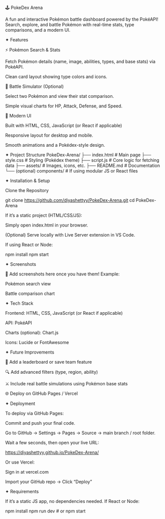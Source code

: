 🕹️ PokeDex Arena

A fun and interactive Pokémon battle dashboard powered by the PokéAPI!
Search, explore, and battle Pokémon with real-time stats, type comparisons, and a modern UI.

✦ Features

⚡ Pokémon Search & Stats

Fetch Pokémon details (name, image, abilities, types, and base stats) via PokéAPI.

Clean card layout showing type colors and icons.

🧩 Battle Simulator (Optional)

Select two Pokémon and view their stat comparison.

Simple visual charts for HP, Attack, Defense, and Speed.

🎨 Modern UI

Built with HTML, CSS, JavaScript (or React if applicable)

Responsive layout for desktop and mobile.

Smooth animations and a Pokédex-style design.

✦ Project Structure
PokeDex-Arena/
├── index.html          # Main page
├── style.css           # Styling (Pokédex theme)
├── script.js           # Core logic for fetching data
├── assets/             # Images, icons, etc.
├── README.md           # Documentation
└── (optional) components/ # If using modular JS or React files

✦ Installation & Setup

Clone the Repository

git clone https://github.com/diyashettyy/PokeDex-Arena.git
cd PokeDex-Arena


If it’s a static project (HTML/CSS/JS):

Simply open index.html in your browser.

(Optional) Serve locally with Live Server extension in VS Code.

If using React or Node:

npm install
npm start

✦ Screenshots

📱 Add screenshots here once you have them!
Example:

Pokémon search view

Battle comparison chart

✦ Tech Stack

Frontend: HTML, CSS, JavaScript (or React if applicable)

API: PokéAPI

Charts (optional): Chart.js

Icons: Lucide or FontAwesome

✦ Future Improvements

🧠 Add a leaderboard or save team feature

🔍 Add advanced filters (type, region, ability)

⚔️ Include real battle simulations using Pokémon base stats

🌐 Deploy on GitHub Pages / Vercel

✦ Deployment

To deploy via GitHub Pages:

Commit and push your final code.

Go to GitHub → Settings → Pages → Source → main branch / root folder.

Wait a few seconds, then open your live URL:

https://diyashettyy.github.io/PokeDex-Arena/


Or use Vercel:

Sign in at vercel.com

Import your GitHub repo → Click “Deploy”

✦ Requirements

If it’s a static JS app, no dependencies needed.
If React or Node:

npm install
npm run dev   # or npm start
